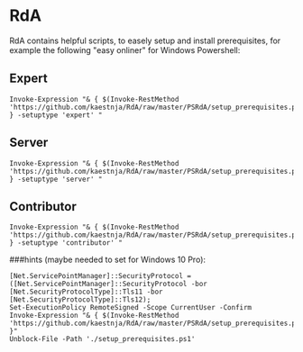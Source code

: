 # RdA
RdA contains helpful scripts, to easely setup and install prerequisites, for example the following "easy onliner" for Windows Powershell:

## Expert
```
Invoke-Expression "& { $(Invoke-RestMethod 'https://github.com/kaestnja/RdA/raw/master/PSRdA/setup_prerequisites.ps1') } -setuptype 'expert' "
```
## Server
```
Invoke-Expression "& { $(Invoke-RestMethod 'https://github.com/kaestnja/RdA/raw/master/PSRdA/setup_prerequisites.ps1') } -setuptype 'server' "
```
## Contributor
```
Invoke-Expression "& { $(Invoke-RestMethod 'https://github.com/kaestnja/RdA/raw/master/PSRdA/setup_prerequisites.ps1') } -setuptype 'contributor' "
``` 

###hints (maybe needed to set for Windows 10 Pro):
``` 
[Net.ServicePointManager]::SecurityProtocol = ([Net.ServicePointManager]::SecurityProtocol -bor [Net.SecurityProtocolType]::Tls11 -bor [Net.SecurityProtocolType]::Tls12);
Set-ExecutionPolicy RemoteSigned -Scope CurrentUser -Confirm
Invoke-Expression "& { $(Invoke-RestMethod 'https://github.com/kaestnja/RdA/raw/master/PSRdA/setup_prerequisites.ps1') }"
Unblock-File -Path './setup_prerequisites.ps1'

``` 